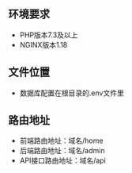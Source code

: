 ## 环境要求
- PHP版本7.3及以上
- NGINX版本1.18

## 文件位置
- 数据库配置在根目录的.env文件里

## 路由地址
- 前端路由地址：域名/home
- 后端路由地址：域名/admin
- API接口路由地址：域名/api

